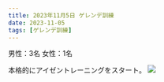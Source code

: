 ```yaml
---
title: 2023年11月5日 ゲレンデ訓練
date: 2023-11-05
tags: [ゲレンデ訓練]
---
```

男性：3名
女性：1名

本格的にアイゼントレーニングをスタート。
![](/2023/11/05/20231105/1.jpg)
